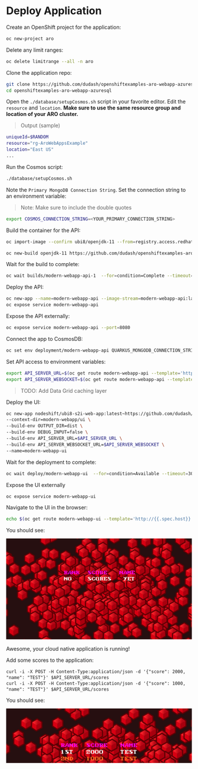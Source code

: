 # Deploy Application

Create an OpenShift project for the application:

```bash
oc new-project aro
```

Delete any limit ranges:

```bash
oc delete limitrange --all -n aro
```

Clone the application repo:

```bash
git clone https://github.com/dudash/openshiftexamples-aro-webapp-azuresql
cd openshiftexamples-aro-webapp-azuresql
```

Open the `./database/setupCosmos.sh` script in your favorite editor.  Edit the `resource` and `location`.  **Make sure to use the same resource group and location of your ARO cluster.**

> Output (sample)

```bash
uniqueId=$RANDOM
resource="rg-AroWebAppsExample"
location="East US"
...
```

Run the Cosmos script:

```bash
./database/setupCosmos.sh
```

Note the `Primary MongoDB Connection String`.  Set the connection string to an environment variable:

> Note: Make sure to include the double quotes

```bash
export COSMOS_CONNECTION_STRING=<YOUR_PRIMARY_CONNECTION_STRING>
```

Build the container for the API:

```bash
oc import-image --confirm ubi8/openjdk-11 --from=registry.access.redhat.com/ubi8/openjdk-11
```

```bash
oc new-build openjdk-11 https://github.com/dudash/openshiftexamples-aro-webapp-azuresql --context-dir=modern-webapp/api --name=modern-webapp-api -l app=modern-webapp-api
```

Wait for the build to complete:

```bash
oc wait builds/modern-webapp-api-1  --for=condition=Complete --timeout=300s
```

Deploy the API:

```bash
oc new-app --name=modern-webapp-api --image-stream=modern-webapp-api:latest -e QUICKAUTH_ENFORCING=false -e CHECKSUM_ENFORCING=false
oc expose service modern-webapp-api
```

Expose the API externally:

```bash
oc expose service modern-webapp-api --port=8080
```

Connect the app to CosmosDB:

```bash
oc set env deployment/modern-webapp-api QUARKUS_MONGODB_CONNECTION_STRING=$COSMOS_CONNECTION_STRING
```

Set API access to environment variables:

```bash
export API_SERVER_URL=$(oc get route modern-webapp-api --template='http://{{.spec.host}}')
export API_SERVER_WEBSOCKET=$(oc get route modern-webapp-api --template='ws://{{.spec.host}}')
```

> TODO: Add Data Grid caching layer

Deploy the UI:

```bash
oc new-app nodeshift/ubi8-s2i-web-app:latest~https://github.com/dudash/openshiftexamples-aro-webapp-azuresql \
--context-dir=modern-webapp/ui \
--build-env OUTPUT_DIR=dist \
--build-env DEBUG_INPUT=false \
--build-env API_SERVER_URL=$API_SERVER_URL \
--build-env API_SERVER_WEBSOCKET_URL=$API_SERVER_WEBSOCKET \
--name=modern-webapp-ui
```

Wait for the deployment to complete:

```bash
oc wait deploy/modern-webapp-ui  --for=condition=Available --timeout=300s
```

Expose the UI externally

```bash
oc expose service modern-webapp-ui
```

Navigate to the UI in the browser:

```bash
echo $(oc get route modern-webapp-ui --template='http://{{.spec.host}}')
```

You should see:

![Application UI](images/app_ui.png)

Awesome, your cloud native application is running!

Add some scores to the application:
```
curl -i -X POST -H Content-Type:application/json -d '{"score": 2000, "name": "TEST"}' $API_SERVER_URL/scores
curl -i -X POST -H Content-Type:application/json -d '{"score": 1000, "name": "TEST"}' $API_SERVER_URL/scores
```

You should see:

![Application UI Scores](images/app_ui_scores.png)
